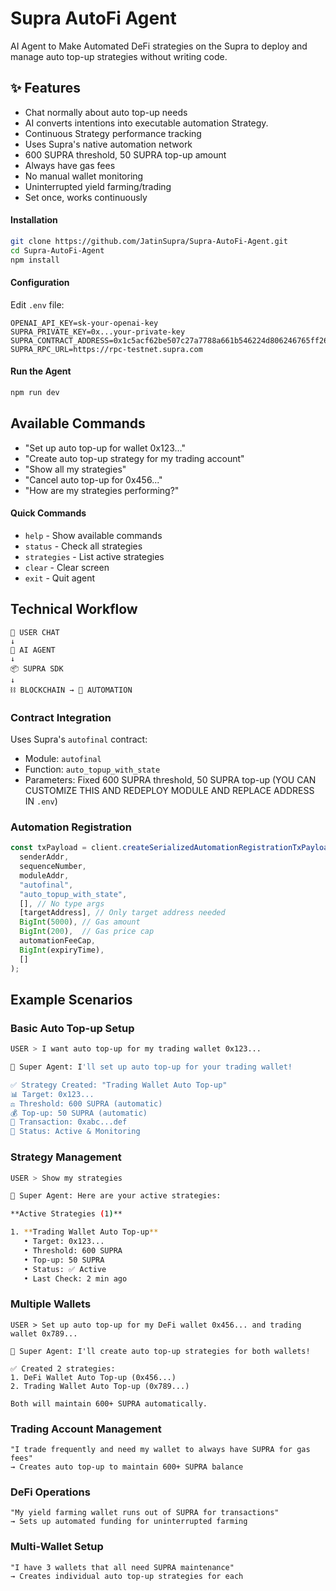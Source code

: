 # Supra AutoFi Agent
AI Agent to Make Automated DeFi strategies on the Supra to deploy and manage auto top-up strategies without writing code.

## ✨ Features

- Chat normally about auto top-up needs
- AI converts intentions into executable automation Strategy.  
- Continuous Strategy performance tracking
- Uses Supra's native automation network
- 600 SUPRA threshold, 50 SUPRA top-up amount
- Always have gas fees
- No manual wallet monitoring
- Uninterrupted yield farming/trading
- Set once, works continuously

#### Installation

```bash
git clone https://github.com/JatinSupra/Supra-AutoFi-Agent.git
cd Supra-AutoFi-Agent
npm install
```

#### Configuration
Edit `.env` file:

```env
OPENAI_API_KEY=sk-your-openai-key
SUPRA_PRIVATE_KEY=0x...your-private-key
SUPRA_CONTRACT_ADDRESS=0x1c5acf62be507c27a7788a661b546224d806246765ff2695efece60194c6df05
SUPRA_RPC_URL=https://rpc-testnet.supra.com
```

#### Run the Agent

```bash
npm run dev
```

## Available Commands
- "Set up auto top-up for wallet 0x123..."
- "Create auto top-up strategy for my trading account"
- "Show all my strategies"
- "Cancel auto top-up for 0x456..."
- "How are my strategies performing?"

#### Quick Commands
- `help` - Show available commands
- `status` - Check all strategies
- `strategies` - List active strategies  
- `clear` - Clear screen
- `exit` - Quit agent

## Technical Workflow

```
👤 USER CHAT
↓
🧠 AI AGENT 
↓
📦 SUPRA SDK 
↓
⛓️ BLOCKCHAIN → 🤖 AUTOMATION
```

### Contract Integration
Uses Supra's `autofinal` contract:
- Module: `autofinal`
- Function: `auto_topup_with_state` 
- Parameters: Fixed 600 SUPRA threshold, 50 SUPRA top-up (YOU CAN CUSTOMIZE THIS AND REDEPLOY MODULE AND REPLACE ADDRESS IN `.env`)

### Automation Registration

```typescript
const txPayload = client.createSerializedAutomationRegistrationTxPayloadRawTxObject(
  senderAddr,
  sequenceNumber,
  moduleAddr,
  "autofinal",
  "auto_topup_with_state",
  [], // No type args
  [targetAddress], // Only target address needed
  BigInt(5000), // Gas amount
  BigInt(200),  // Gas price cap
  automationFeeCap,
  BigInt(expiryTime),
  []
);
```

## Example Scenarios

### Basic Auto Top-up Setup

```bash
USER > I want auto top-up for my trading wallet 0x123...

🤖 Super Agent: I'll set up auto top-up for your trading wallet!

✅ Strategy Created: "Trading Wallet Auto Top-up"
📊 Target: 0x123...
⚖️ Threshold: 600 SUPRA (automatic)
💰 Top-up: 50 SUPRA (automatic)
🔗 Transaction: 0xabc...def
🤖 Status: Active & Monitoring
```

### Strategy Management

```bash
USER > Show my strategies

🤖 Super Agent: Here are your active strategies:

**Active Strategies (1)**

1. **Trading Wallet Auto Top-up**
   • Target: 0x123...
   • Threshold: 600 SUPRA
   • Top-up: 50 SUPRA  
   • Status: ✅ Active
   • Last Check: 2 min ago

```

### Multiple Wallets
```
USER > Set up auto top-up for my DeFi wallet 0x456... and trading wallet 0x789...

🤖 Super Agent: I'll create auto top-up strategies for both wallets!

✅ Created 2 strategies:
1. DeFi Wallet Auto Top-up (0x456...)
2. Trading Wallet Auto Top-up (0x789...)

Both will maintain 600+ SUPRA automatically.

```

### Trading Account Management
```
"I trade frequently and need my wallet to always have SUPRA for gas fees"
→ Creates auto top-up to maintain 600+ SUPRA balance
```

### DeFi Operations
```
"My yield farming wallet runs out of SUPRA for transactions"
→ Sets up automated funding for uninterrupted farming
```

### Multi-Wallet Setup
```
"I have 3 wallets that all need SUPRA maintenance"
→ Creates individual auto top-up strategies for each
```

